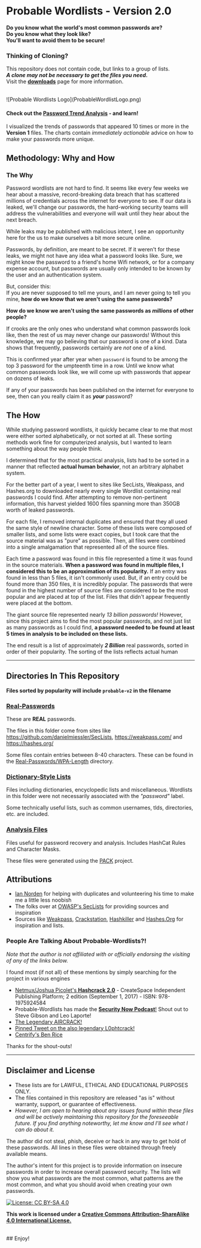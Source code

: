 # Probable Wordlists - Version 2.0

 __Do you know what the world's most common passwords are?<br>
Do you know what they look like?<br>
You'll want to avoid them to be secure!__<br>

### Thinking of Cloning?
This repository does not contain code, but links to a group of lists. <br>
__*A clone may not be necessary to get the files you need*.__ <br>
Visit the __[downloads](Downloads.md)__ page for more information.

<br>
![Probable Wordlists Logo](ProbableWordlistLogo.png)
<br>

#### Check out the [Password Trend Analysis](https://github.com/berzerk0/GitPage/wiki/Actionable-Password-Advice-Based-on-the-Probable-Wordlists) - and learn!


I visualized the trends of passwords that appeared 10 times or more in the __Version 1__ files.
The charts contain *immediately actionable* advice on how to make your passwords more unique.

## Methodology: Why and How

### The Why

Password wordlists are not hard to find. It seems like every few weeks we hear about a massive, record-breaking data breach that has scattered millions of credentials across the internet for everyone to see. If our data is leaked, we'll change our passwords, the hard-working security teams will address the vulnerabilities and everyone will wait until they hear about the next breach.

While leaks may be published with malicious intent, I see an opportunity here for the us to make ourselves a bit more secure online.

Passwords, by definition, are meant to be secret. If it weren't for these leaks, we might not have any idea what a password looks like. Sure, we might know the password to a friend's home Wifi network, or for a company expense account, but passwords are usually only intended to be known by the user and an authentication system.

But, consider this:<br>
If you are never supposed to tell me yours, and I am never going to tell you mine, __how do we know that we aren't using the same passwords?__<br>

 __How do we know we aren't using the same passwords as *millions* of other people?__

If crooks are the only ones who understand what common passwords look like, then the rest of us may never change our passwords! Without this knowledge, we may go believing that our password is one of a kind.  Data shows that frequently, passwords certainly are *not* one of a kind.


This is confirmed year after year when `password` is found to be among the top 3 password for the umpteenth time in a row. Until we know what common passwords look like, we will come up with passwords that appear on dozens of leaks.


If any of your passwords has been published on the internet for everyone to see, then can you really claim it as __*your*__ password?

## The How

While studying password wordlists, it quickly became clear to me that most were either sorted alphabetically, or not sorted at all. These sorting methods work fine for computerized analysis, but I wanted to learn something about the way people think.

I determined that for the most practical analysis, lists had to be sorted in a manner that reflected __actual human behavior__, not an arbitrary alphabet system.

For the better part of a year, I went to sites like SecLists, Weakpass, and Hashes.org to downloaded nearly every single Wordlist containing real passwords I could find. After attempting to remove non-pertinent information, this harvest yielded 1600 files spanning more than 350GB worth of leaked passwords.

For each file, I removed internal duplicates and ensured that they all used the same style of newline character. Some of these lists were composed of smaller lists, and some lists were exact copies, but I took care that the source material was as "pure" as possible. Then, all files were combined into a single amalgamation that represented all of the source files.

Each time a password was found in this file represented a time it was found in the source materials. __When a password was found in multiple files, I considered this to be an approximation of its popularity.__ If an entry was found in less than 5 files, it isn't commonly used. But, if an entry could be found more than 350 files, it is incredibly popular. The passwords that were found in the highest number of source files are considered to be the most popular and are placed at top of the list. Files that didn't appear frequently were placed at the bottom.

The giant source file represented nearly *13 billion passwords!* However, since this project aims to find the most popular passwords, and not just list as many passwords as I could find, __a password needed to be found at least 5 times in analysis to be included on these lists.__

The end result is a list of approximately __*2 Billion*__ real passwords, sorted in order of their popularity. The sorting of the lists reflects actual human

***

## Directories In This Repository <br>

__Files sorted by popularity will include `probable-v2` in the filename__

### [Real-Passwords](Real-Passwords)
These are __REAL__ passwords.

The files in this folder come from sites like https://github.com/danielmiessler/SecLists, https://weakpass.com/ and https://hashes.org/

Some files contain entries between 8-40 characters. These can be found in the [Real-Passwords/WPA-Length](Real-Passwords/WPA-Length) directory.


### [Dictionary-Style Lists](Dictionary-Style)

Files including dictionaries, encyclopedic lists and miscellaneous. Wordlists in this folder were not necessarily associated with the *"password"* label.

Some technically useful lists, such as common usernames, tlds, directories, etc. are included.


### [Analysis Files](Analysis-Files)

Files useful for password recovery and analysis. Includes HashCat Rules and Character Masks.

These files were generated using the [PACK](https://github.com/iphelix/pack) project.


## Attributions
 * [Ian Norden](https://github.com/iancnorden) for helping with duplicates and volunteering his time to make me a little less noobish
 * The folks over at [OWASP's SecLists](https://www.owasp.org/index.php/Projects/OWASP_SecLists_Project) for providing sources and inspiration
 * Sources like [Weakpass](https://weakpass.com/), [Crackstation](https://crackstation.net/), [Hashkiller](https://hashkiller.co.uk/) and [Hashes.Org](https://hashes.org/) for inspiration and lists.


### People Are Talking About Probable-Wordlists?!
*Note that the author is not affiliated with or officially endorsing the visiting of any of the links below.*

I found most (if not all) of these mentions by simply searching for the project in various engines

* [Netmux/Joshua Picolet's __Hashcrack 2.0__](https://www.amazon.com/Hash-Crack-Password-Cracking-Manual/dp/1975924584/ref=sr_1_fkmr0_1?ie=UTF8&qid=1517462487&sr=8-1-fkmr0&keywords=hashcrack+2.0) - CreateSpace Independent Publishing Platform; 2 edition (September 1, 2017) - ISBN: 978-1975924584
*  Probable-Wordlists has made the [__Security Now Podcast__!](https://youtu.be/DC3RsyrCYfw?t=1h8m7s) Shout out to Steve Gibson and Leo Laporte!
* [The Legendary AIRCRACK!](https://www.aircrack-ng.org/doku.php?id=faq)
* [Pinned Tweet on the also legendary L0phtcrack!](https://twitter.com/L0phtCrackLLC/status/874266579516747777)
* [Centrify's Ben Rice](https://blog.centrify.com/do-you-know-how-easy-is-it-to-guess-your-password-hint-you-dont-want-to-read-this/)


Thanks for the shout-outs!


***

## Disclaimer and License
 + These lists are for LAWFUL, ETHICAL AND EDUCATIONAL PURPOSES ONLY.
 + The files contained in this repository are released "as is" without warranty, support, or guarantee of effectiveness.
 + *However, I am open to hearing about any issues found within these files and will be actively maintaining this repository for the foreseeable future. If you find anything noteworthy, let me know and I'll see what I can do about it.*

The author did not steal, phish, deceive or hack in any way to get hold of these passwords.
All lines in these files were obtained through freely available means.

The author's intent for this project is to provide information on insecure passwords in order to increase overall password security. The lists will show you what passwords are the most common, what patterns are the most common, and what you should avoid when creating your own passwords.


 [![License: CC BY-SA 4.0](https://img.shields.io/badge/License-CC%20BY--SA%204.0-lightgrey.svg)](http://creativecommons.org/licenses/by-sa/4.0/)

 __This work is licensed under a [Creative Commons Attribution-ShareAlike 4.0 International License.](https://creativecommons.org/licenses/by-sa/4.0/)__

<br>
## Enjoy!
